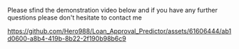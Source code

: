 Please sfind the demonstration video below and if you have any further questions please don't hesitate to contact me

https://github.com/Hero988/Loan_Approval_Predictor/assets/61606444/ab1d0600-a8b4-419b-8b22-2f190b98b6c9
